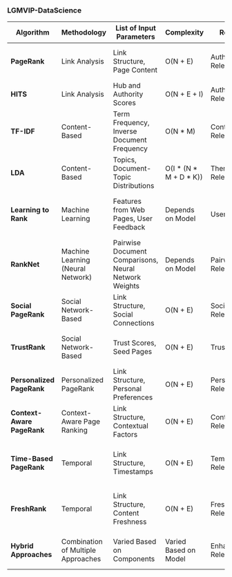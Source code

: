### LGMVIP-DataScience
| Algorithm                | Methodology                       | List of Input Parameters                             | Complexity           | Relevancy               | Shortcomings                                            |
|--------------------------|-----------------------------------|-------------------------------------------------------|-----------------------|-------------------------|---------------------------------------------------------|
| **PageRank**             | Link Analysis                     | Link Structure, Page Content                         | O(N + E)              | Authority, Hub Relevance | Susceptible to Link Manipulation, Ignores Content        |
| **HITS**                 | Link Analysis                     | Hub and Authority Scores                             | O(N + E + I)          | Authority, Hub Relevance | Limited Scope, Ignores Content Relevance                 |
| **TF-IDF**               | Content-Based                     | Term Frequency, Inverse Document Frequency            | O(N * M)              | Content Relevance       | Ignores Link Structure, Limited Semantic Understanding  |
| **LDA**                  | Content-Based                     | Topics, Document-Topic Distributions                 | O(I * (N * M + D * K)) | Thematic Relevance      | Computationally Expensive, Requires Pre-processing      |
| **Learning to Rank**     | Machine Learning                  | Features from Web Pages, User Feedback                | Depends on Model      | User Relevance          | Requires Labeled Training Data, Model Complexity        |
| **RankNet**              | Machine Learning (Neural Network) | Pairwise Document Comparisons, Neural Network Weights | Depends on Model      | Pairwise Relevance      | Requires Training Data, Neural Network Complexity       |
| **Social PageRank**      | Social Network-Based              | Link Structure, Social Connections                   | O(N + E)              | Social Relevance        | Limited to Social Context, May Require Social Data       |
| **TrustRank**            | Social Network-Based              | Trust Scores, Seed Pages                             | O(N + E)              | Trustworthiness         | Sensitive to Seed Selection, Limited to Trust Context    |
| **Personalized PageRank**| Personalized PageRank             | Link Structure, Personal Preferences                  | O(N + E)              | Personalized Relevance  | Requires Accurate User Profiles, May Overfit to Users    |
| **Context-Aware PageRank**| Context-Aware Page Ranking       | Link Structure, Contextual Factors                   | O(N + E)              | Contextual Relevance    | Complexity in Incorporating Various Contexts             |
| **Time-Based PageRank**   | Temporal                           | Link Structure, Timestamps                            | O(N + E)              | Temporal Relevance      | May Not Suit All Types of Content, Limited to Timestamps |
| **FreshRank**            | Temporal                           | Link Structure, Content Freshness                     | O(N + E)              | Freshness Relevance     | Limited to Certain Types of Searches, Freshness Metrics  |
| **Hybrid Approaches**    | Combination of Multiple Approaches | Varied Based on Components                           | Varied Based on Model | Enhanced Relevance      | Increased Complexity, Potential Trade-offs               |
